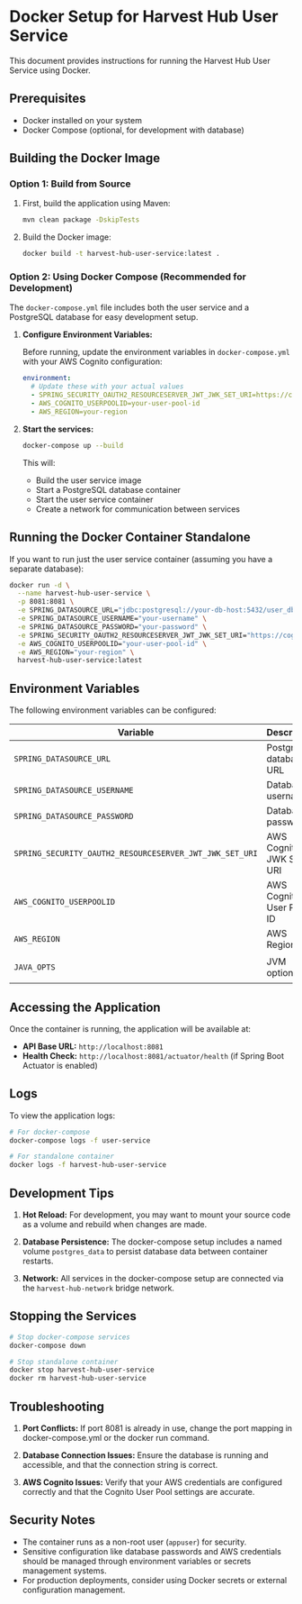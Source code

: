 # Docker Setup for Harvest Hub User Service

This document provides instructions for running the Harvest Hub User Service using Docker.

## Prerequisites

- Docker installed on your system
- Docker Compose (optional, for development with database)

## Building the Docker Image

### Option 1: Build from Source

1. First, build the application using Maven:
   ```bash
   mvn clean package -DskipTests
   ```

2. Build the Docker image:
   ```bash
   docker build -t harvest-hub-user-service:latest .
   ```

### Option 2: Using Docker Compose (Recommended for Development)

The `docker-compose.yml` file includes both the user service and a PostgreSQL database for easy development setup.

1. **Configure Environment Variables:**
   
   Before running, update the environment variables in `docker-compose.yml` with your AWS Cognito configuration:
   
   ```yaml
   environment:
     # Update these with your actual values
     - SPRING_SECURITY_OAUTH2_RESOURCESERVER_JWT_JWK_SET_URI=https://cognito-idp.your-region.amazonaws.com/your-user-pool-id/.well-known/jwks.json
     - AWS_COGNITO_USERPOOLID=your-user-pool-id
     - AWS_REGION=your-region
   ```

2. **Start the services:**
   ```bash
   docker-compose up --build
   ```

   This will:
   - Build the user service image
   - Start a PostgreSQL database container
   - Start the user service container
   - Create a network for communication between services

## Running the Docker Container Standalone

If you want to run just the user service container (assuming you have a separate database):

```bash
docker run -d \
  --name harvest-hub-user-service \
  -p 8081:8081 \
  -e SPRING_DATASOURCE_URL="jdbc:postgresql://your-db-host:5432/user_db" \
  -e SPRING_DATASOURCE_USERNAME="your-username" \
  -e SPRING_DATASOURCE_PASSWORD="your-password" \
  -e SPRING_SECURITY_OAUTH2_RESOURCESERVER_JWT_JWK_SET_URI="https://cognito-idp.your-region.amazonaws.com/your-user-pool-id/.well-known/jwks.json" \
  -e AWS_COGNITO_USERPOOLID="your-user-pool-id" \
  -e AWS_REGION="your-region" \
  harvest-hub-user-service:latest
```

## Environment Variables

The following environment variables can be configured:

| Variable | Description | Default |
|----------|-------------|---------|
| `SPRING_DATASOURCE_URL` | PostgreSQL database URL | Required |
| `SPRING_DATASOURCE_USERNAME` | Database username | Required |
| `SPRING_DATASOURCE_PASSWORD` | Database password | Required |
| `SPRING_SECURITY_OAUTH2_RESOURCESERVER_JWT_JWK_SET_URI` | AWS Cognito JWK Set URI | Required |
| `AWS_COGNITO_USERPOOLID` | AWS Cognito User Pool ID | Required |
| `AWS_REGION` | AWS Region | Required |
| `JAVA_OPTS` | JVM options | `-Xmx512m -Xms256m -XX:+UseContainerSupport -XX:MaxRAMPercentage=80` |

## Accessing the Application

Once the container is running, the application will be available at:
- **API Base URL:** `http://localhost:8081`
- **Health Check:** `http://localhost:8081/actuator/health` (if Spring Boot Actuator is enabled)

## Logs

To view the application logs:

```bash
# For docker-compose
docker-compose logs -f user-service

# For standalone container
docker logs -f harvest-hub-user-service
```

## Development Tips

1. **Hot Reload:** For development, you may want to mount your source code as a volume and rebuild when changes are made.

2. **Database Persistence:** The docker-compose setup includes a named volume `postgres_data` to persist database data between container restarts.

3. **Network:** All services in the docker-compose setup are connected via the `harvest-hub-network` bridge network.

## Stopping the Services

```bash
# Stop docker-compose services
docker-compose down

# Stop standalone container
docker stop harvest-hub-user-service
docker rm harvest-hub-user-service
```

## Troubleshooting

1. **Port Conflicts:** If port 8081 is already in use, change the port mapping in docker-compose.yml or the docker run command.

2. **Database Connection Issues:** Ensure the database is running and accessible, and that the connection string is correct.

3. **AWS Cognito Issues:** Verify that your AWS credentials are configured correctly and that the Cognito User Pool settings are accurate.

## Security Notes

- The container runs as a non-root user (`appuser`) for security.
- Sensitive configuration like database passwords and AWS credentials should be managed through environment variables or secrets management systems.
- For production deployments, consider using Docker secrets or external configuration management.